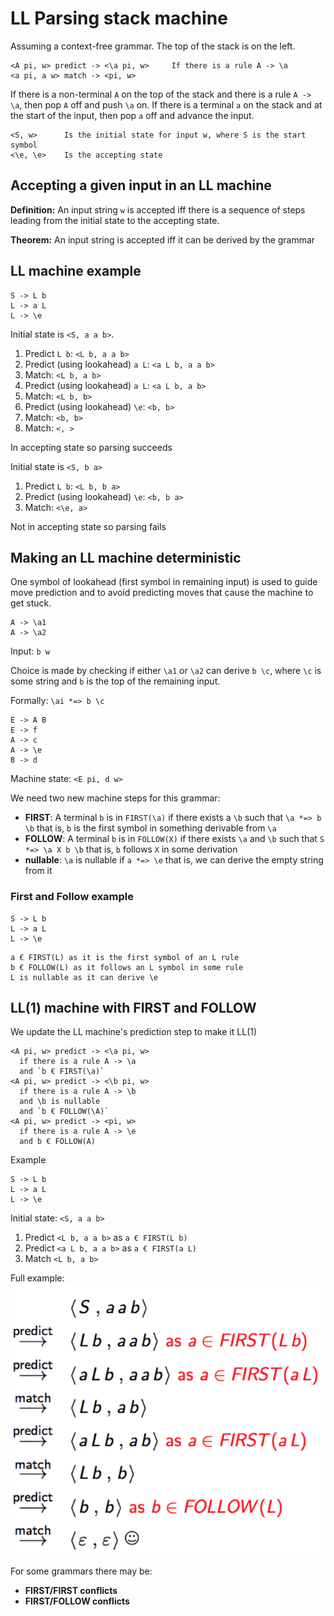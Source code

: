 # LL Parsing  stack machine
Assuming a context-free grammar. The top of the stack is on the left.

```
<A pi, w> predict -> <\a pi, w>     If there is a rule A -> \a
<a pi, a w> match -> <pi, w>
```

If there is a non-terminal `A` on the top of the stack and there is a rule `A -> \a`, then pop `A` off and push `\a` on. If there is a terminal `a` on the stack and at the start of the input, then pop `a` off and advance the input.

```
<S, w>      Is the initial state for input w, where S is the start symbol
<\e, \e>    Is the accepting state
```

## Accepting a given input in an LL machine
**Definition:** An input string `w` is accepted iff there is a sequence of steps leading from the initial state to the accepting state.

**Theorem:** An input string is accepted iff it can be derived by the grammar

## LL machine example
```
S -> L b
L -> a L
L -> \e
```

Initial state is `<S, a a b>`.

1. Predict `L b`: `<L b, a a b>`
2. Predict (using lookahead) `a L`: `<a L b, a a b>`
3. Match: `<L b, a b>`
4. Predict (using lookahead) `a L`: `<a L b, a b>`
5. Match: `<L b, b>`
6. Predict (using lookahead) `\e`: `<b, b>`
7. Match: `<b, b>`
8. Match: `<, >`

In accepting state so parsing succeeds

Initial state is `<S, b a>`

1. Predict `L b`: `<L b, b a>`
2. Predict (using lookahead) `\e`: `<b, b a>`
3. Match: `<\e, a>`

Not in accepting state so parsing fails

## Making an LL machine deterministic
One symbol of lookahead (first symbol in remaining input) is used to guide move prediction and to avoid predicting moves that cause the machine to get stuck.

```
A -> \a1
A -> \a2
```

Input: `b w`

Choice is made by checking if either `\a1` or `\a2` can derive `b \c`, where `\c` is some string and  `b` is the top of the remaining input.

Formally: `\ai *=> b \c`

```
E -> A B
E -> f
A -> c
A -> \e
B -> d
```
Machine state: `<E pi, d w>`

We need two new machine steps for this grammar:
* **FIRST**: A terminal `b` is in `FIRST(\a)` if there exists a `\b` such that
  `\a *=> b \b`
  that is, `b` is the first symbol in something derivable from `\a`
* **FOLLOW**: A terminal `b` is in `FOLLOW(X)` if there exists `\a` and `\b` such that
  `S *=> \a X b \b`
  that is, `b` follows `X` in some derivation
* **nullable**: `\a` is nullable if
  `a *=> \e`
  that is, we can derive the empty string from it

### First and Follow example
```
S -> L b
L -> a L
L -> \e
```

```
a € FIRST(L) as it is the first symbol of an L rule
b € FOLLOW(L) as it follows an L symbol in some rule
L is nullable as it can derive \e
```

## LL(1) machine with FIRST and FOLLOW
We update the LL machine's prediction step to make it LL(1)
```
<A pi, w> predict -> <\a pi, w>
  if there is a rule A -> \a
  and `b € FIRST(\a)`
<A pi, w> predict -> <\b pi, w>
  if there is a rule A -> \b
  and \b is nullable
  and `b € FOLLOW(\A)`
<A pi, w> predict -> <pi, w>
  if there is a rule A -> \e
  and b € FOLLOW(A)
```

Example

```
S -> L b
L -> a L
L -> \e
```

Initial state: `<S, a a b>`

1. Predict `<L b, a a b>` as `a € FIRST(L b)`
2. Predict `<a L b, a a b>` as `a € FIRST(a L)`
3. Match `<L b, a b>`

Full example:
![LL(1) example](LL1_example.png)

For some grammars there may be:
* **FIRST/FIRST conflicts**
* **FIRST/FOLLOW conflicts**
